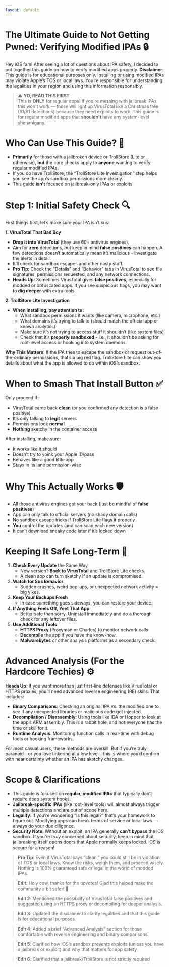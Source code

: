 ```yaml
---
layout: default
---
```


# The Ultimate Guide to Not Getting Pwned: Verifying Modified IPAs 🔒

Hey iOS fam! After seeing a lot of questions about IPA safety, I decided to put together this guide on how to verify modified apps properly. **Disclaimer**: This guide is for educational purposes only. Installing or using modified IPAs may violate Apple’s TOS or local laws. You’re responsible for understanding the legalities in your region and using this information responsibly.

>⚠️ **YO, READ THIS FIRST**  
This is **ONLY** for regular apps! If you're messing with jailbreak IPAs, this won't work — those will light up VirusTotal like a Christmas tree (61/61 detections) because they need exploits to work. This guide is for regular modified apps that **shouldn’t** have any system-level shenanigans.

# Who Can Use This Guide? 🤔

* **Primarily** for those with a jailbroken device or TrollStore (Lite or otherwise), **but** the core checks apply to **anyone** wanting to verify regular modified IPAs.
* If you do have TrollStore, the “TrollStore Lite Investigation” step helps you see the app’s sandbox permissions more clearly.
* This guide **isn’t** focused on jailbreak-only IPAs or exploits.

# Step 1: Initial Safety Check 🔍

First things first, let’s make sure your IPA isn’t sus:

**1. VirusTotal That Bad Boy**

* **Drop it into VirusTotal** (they use 60+ antivirus engines).
* Aim for **zero** detections, but keep in mind **false positives** can happen. A few detections doesn’t automatically mean it’s malicious - investigate the alerts in detail.
* It’ll check for sandbox escapes and other nasty stuff.
* **Pro Tip**: Check the “Details” and “Behavior” tabs in VirusTotal to see file signatures, permissions requested, and any network connections.
* **Heads Up**: Sometimes VirusTotal gives **false positives**, especially for modded or obfuscated apps. If you see suspicious flags, you may want to **dig deeper** with extra tools.

**2. TrollStore Lite Investigation**

* **When installing, pay attention to:**
   * What sandbox permissions it wants (like camera, microphone, etc.)
   * What domains it’s trying to talk to (should match the official app or known analytics)
   * Make sure it’s not trying to access stuff it shouldn’t (like system files)
   * Check that it’s **properly sandboxed** \- i.e., it shouldn’t be asking for root-level access or hooking into system daemons.

**Why This Matters**: If the IPA tries to escape the sandbox or request out-of-the-ordinary permissions, that’s a big red flag. TrollStore Lite can show you details about what the app is allowed to do within iOS’s sandbox.

# When to Smash That Install Button ✅

Only proceed if:

* VirusTotal came back **clean** (or you confirmed any detection is a false positive)
* It’s only talking to **legit** servers
* Permissions look **normal**
* **Nothing** sketchy in the container access

After installing, make sure:

* It works like it should
* Doesn’t try to yoink your Apple ID/pass
* Behaves like a good little app
* Stays in its lane permission-wise

# Why This Actually Works 🛡️

* All those antivirus engines got your back (just be mindful of **false positives**)
* App can only talk to official servers (no shady domain calls)
* No sandbox escape tricks if TrollStore Lite flags it properly
* **You** control the updates (and can scan each new version)
* It can’t download sneaky code later if it’s locked down

# Keeping It Safe Long-Term 🔐

1. **Check Every Update** the Same Way
   * New version? **Back to VirusTotal** and TrollStore Lite checks.
   * A clean app can turn sketchy if an update is compromised.
2. **Watch for Sus Behavior**
   * Sudden crashes, weird pop-ups, or unexpected network activity = big yikes.
3. **Keep Your Backups Fresh**
   * In case something goes sideways, you can restore your device.
4. **If Anything Feels Off, Yeet That App**
   * Better safe than sorry. Uninstall immediately and do a thorough check for any leftover files.
5. **Use Additional Tools**
   * **HTTPS Proxy** (Proxyman or Charles) to monitor network calls.
   * **Decompile** the app if you have the know-how.
   * **Malwarebytes** or other analysis platforms as a secondary check.

# Advanced Analysis (For the Hardcore Techies) ⚙️

**Heads Up**: If you want more than just first-line defenses like VirusTotal or HTTPS proxies, you’ll need advanced reverse engineering (RE) skills. That includes:

* **Binary Comparisons**: Checking an original IPA vs. the modified one to see if any unexpected libraries or malicious code got injected.
* **Decompilation / Disassembly**: Using tools like IDA or Hopper to look at the app’s ARM assembly. This is a rabbit hole, and not everyone has the time or skill for it.
* **Runtime Analysis**: Monitoring function calls in real-time with debug tools or hooking frameworks.

For most casual users, these methods are overkill. But if you’re truly paranoid—or you love tinkering at a low level—this is where you’d confirm with near certainty whether an IPA has sketchy changes.

# Scope & Clarifications

* This guide is focused on **regular, modified IPAs** that typically don’t require deep system hooks.
* **Jailbreak-specific IPAs** (like root-level tools) will almost always trigger multiple detections and are out of scope here.
* **Legality**: If you’re wondering “Is this legal?” that’s your homework to figure out. Modifying apps can break terms of service or local laws — always do your due diligence.
* **Security Note**: Without an exploit, an IPA generally **can’t bypass** the iOS sandbox. If you’re *truly* concerned about security, keep in mind that jailbreaking itself opens doors that Apple normally keeps locked. iOS is secure for a reason!

>**Pro Tip**: Even if VirusTotal says “clean,” you could still be in violation of TOS or local laws. Know the risks, weigh them, and proceed wisely. Nothing is 100% guaranteed safe or legal in the world of modded IPAs.

>**Edit**: Holy cow, thanks for the upvotes! Glad this helped make the community a bit safer! 🙏

>**Edit 2**: Mentioned the possibility of VirusTotal false positives and suggested using an HTTPS proxy or decompiling for deeper analysis.

>**Edit 3**: Updated the disclaimer to clarify legalities and that this guide is for educational purposes.

>**Edit 4**: Added a brief “Advanced Analysis” section for those comfortable with reverse engineering and binary comparisons.

>**Edit 5**: Clarified how iOS’s sandbox prevents exploits (unless you have a jailbreak or exploit) and why that matters for app safety.

>**Edit 6**: Clarified that a jailbreak/TrollStore is not strictly required
